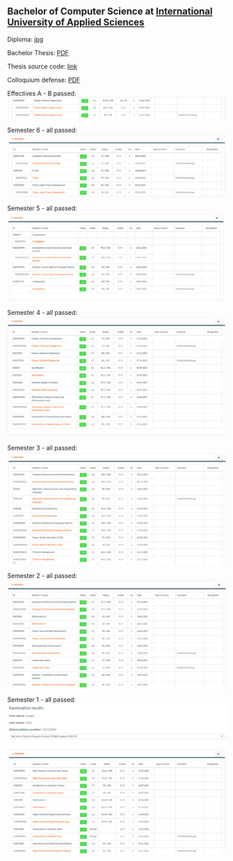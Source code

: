 ## Bachelor of Computer Science at [International University of Applied Sciences](https://www.iu.org/bachelor/computer-science)

Diploma: [jpg](https://github.com/Wolfram-180/Bachelor-Computer-Science/blob/main/diploma.jpg)

Bachelor Thesis: [PDF](https://github.com/Wolfram-180/Bachelor-Computer-Science/blob/main/20250326_Ulvis_Sergei_32113004_bachelor_thesis_nopers.pdf)

Thesis source code: [link](https://github.com/Wolfram-180/iu_bachelor_thesis)

Colloquium defense: [PDF](https://github.com/Wolfram-180/Bachelor-Computer-Science/blob/main/Colloquium_080425_nopers.pdf)

Effectives A - B passed:
![Semester 5](effectives_a_b.png)

Semester 6 - all passed:
![Semester 5](semester_6.png)

Semester 5 - all passed:
![Semester 5](https://github.com/Wolfram-180/Bachelor-Computer-Science/blob/main/semester_5.png)

Semester 4 - all passed:
![Semester 4](semester_4.png)  

Semester 3 - all passed:
![Semester 3](semester_3.png)

Semester 2 - all passed:
![Semester 2](semester_2.png)

Semester 1 - all passed:
![Semester 1](semester_1.png)
